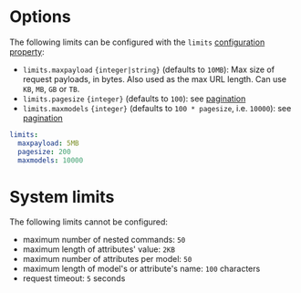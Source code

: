 # Options

The following limits can be configured with the `limits`
[configuration property](../configuration/configuration.md#properties):
  - `limits.maxpayload` `{integer|string}` (defaults to `10MB`):
     Max size of request payloads, in bytes.
     Also used as the max URL length.
     Can use `KB`, `MB`, `GB` or `TB`.
  - `limits.pagesize` `{integer}` (defaults to `100`):
     see [pagination](../../client/arguments/pagination.md)
  - `limits.maxmodels` `{integer}` (defaults to `100 * pagesize`, i.e. `10000`):
     see [pagination](../../client/arguments/pagination.md)

```yml
limits:
  maxpayload: 5MB
  pagesize: 200
  maxmodels: 10000
```

# System limits

The following limits cannot be configured:
  - maximum number of nested commands: `50`
  - maximum length of attributes' value: `2KB`
  - maximum number of attributes per model: `50`
  - maximum length of model's or attribute's name: `100` characters
  - request timeout: `5` seconds
